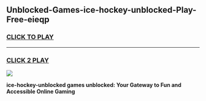 
## Unblocked-Games-ice-hockey-unblocked-Play-Free-eieqp
<h3>
<a href="https://premium76.site?title=ice-hockey-unblocked&ref=10A">CLICK TO PLAY</a></h3>
<hr>

<h3>
<a href="https://premium76.site?title=ice-hockey-unblocked&ref=10A">CLICK 2 PLAY</a>
  
</h3>

<a href="https://premium76.site?title=ice-hockey-unblocked&ref=10A"><img src="https://clearcache.store/games.png"></a>


**ice-hockey-unblocked games unblocked: Your Gateway to Fun and Accessible Online Gaming**
